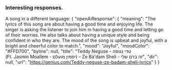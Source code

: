 ### Interesting responses.

A song in a different language:
{
"openAiResponse": {
"meaning": "The lyrics of this song are about having a good time and enjoying life. The singer is asking the listener to join him in having a good time and letting go of their worries. He also talks about having a unique style and being confident in who they are. The mood of the song is upbeat and joyful, with a bright and cheerful color to match.",
"mood": "Joyful",
"moodColor": "#FFD700",
"byline": null,
"title": "Teddy Neguse - טדי נגוסה (Ft. Jasmin Moallem - יסמין מועלם) – Ze Ba'dam Sheli - זה בדם שלי",
"dir": null,
"url": "https://genius.com/Teddy-neguse-ze-badam-sheli-lyrics"
}
}
